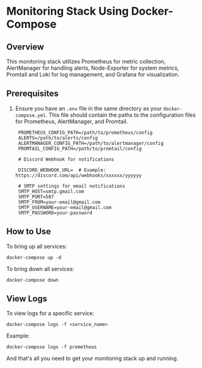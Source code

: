 # Monitoring Stack Using Docker-Compose

## Overview

This monitoring stack utilizes Prometheus for metric collection, AlertManager for handling alerts, Node-Exporter for system metrics, Promtail and Loki for log management, and Grafana for visualization.

## Prerequisites

1. Ensure you have an `.env` file in the same directory as your `docker-compose.yml`. This file should contain the paths to the configuration files for Prometheus, AlertManager, and Promtail.

   

     
    
        PROMETHEUS_CONFIG_PATH=/path/to/prometheus/config
        ALERTS=/path/to/alerts/config
        ALERTMANAGER_CONFIG_PATH=/path/to/alertmanager/config
        PROMTAIL_CONFIG_PATH=/path/to/promtail/config

        # Discord Webhook for notifications
        
        DISCORD_WEBHOOK_URL=  # Example: https://discord.com/api/webhooks/xxxxxx/yyyyyy

        # SMTP settings for email notifications
        SMTP_HOST=smtp.gmail.com
        SMTP_PORT=587
        SMTP_FROM=your-email@gmail.com
        SMTP_USERNAME=your-email@gmail.com
        SMTP_PASSWORD=your-password



## How to Use

To bring up all services:


    docker-compose up -d


To bring down all services:

```
docker-compose down
```
## View Logs

To view logs for a specific service:


    docker-compose logs -f <service_name>

Example:

    docker-compose logs -f prometheus


And that's all you need to get your monitoring stack up and running.